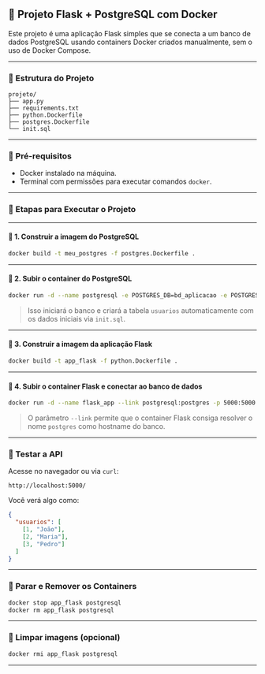 ## 💾 Projeto Flask + PostgreSQL com Docker

Este projeto é uma aplicação Flask simples que se conecta a um banco de dados PostgreSQL usando containers Docker criados manualmente, sem o uso de Docker Compose.

---

### 📁 Estrutura do Projeto

```
projeto/
├── app.py
├── requirements.txt
├── python.Dockerfile
├── postgres.Dockerfile
└── init.sql
```

---

### 📌 Pré-requisitos

* Docker instalado na máquina.
* Terminal com permissões para executar comandos `docker`.

---

### 🚧 Etapas para Executar o Projeto

---

#### 🔹 1. Construir a imagem do PostgreSQL

```bash
docker build -t meu_postgres -f postgres.Dockerfile .
```

---

#### 🔹 2. Subir o container do PostgreSQL

```bash
docker run -d --name postgresql -e POSTGRES_DB=bd_aplicacao -e POSTGRES_USER=postgres -e POSTGRES_PASSWORD=admin -p 5433:5432 meu_postgres
```

> Isso iniciará o banco e criará a tabela `usuarios` automaticamente com os dados iniciais via `init.sql`.

---

#### 🔹 3. Construir a imagem da aplicação Flask

```bash
docker build -t app_flask -f python.Dockerfile .
```

---

#### 🔹 4. Subir o container Flask e conectar ao banco de dados

```bash
docker run -d --name flask_app --link postgresql:postgres -p 5000:5000 app_flask
```

> O parâmetro `--link` permite que o container Flask consiga resolver o nome `postgres` como hostname do banco.

---

### 🧪 Testar a API

Acesse no navegador ou via `curl`:

```
http://localhost:5000/
```

Você verá algo como:

```json
{
  "usuarios": [
    [1, "João"],
    [2, "Maria"],
    [3, "Pedro"]
  ]
}
```

---

### 🔄 Parar e Remover os Containers

```bash
docker stop app_flask postgresql
docker rm app_flask postgresql
```

---

### 🧹 Limpar imagens (opcional)

```bash
docker rmi app_flask postgresql
```

---
